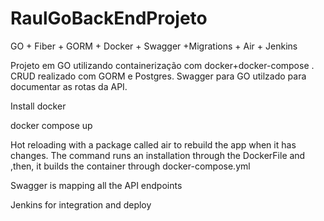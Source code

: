 # RaulGoBackEndProjeto
GO + Fiber + GORM + Docker + Swagger +Migrations + Air + Jenkins 


Projeto em GO utilizando containerização com docker+docker-compose . CRUD realizado com GORM e Postgres. Swagger para GO utilzado para documentar as rotas da API.


Install docker 

docker compose up

Hot reloading with a package called air to rebuild the app when it has changes. The command runs an installation through the DockerFile and ,then, it builds the container through docker-compose.yml

Swagger is mapping all the API endpoints

Jenkins for integration and deploy
